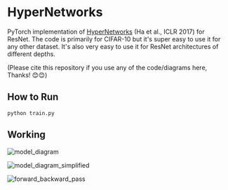 # HyperNetworks
PyTorch implementation of [HyperNetworks](https://arxiv.org/abs/1609.09106) (Ha et al., ICLR 2017) for ResNet. The code is primarily for CIFAR-10 but it's super easy to use it for any other dataset. It's also very easy to use it for ResNet architectures of different depths.

(Please cite this repository if you use any of the code/diagrams here, Thanks! 😊😊)

## How to Run

```commandline
python train.py
```

## Working

![model_diagram](https://raw.githubusercontent.com/g1910/HyperNetworks/master/diagrams/model_diagram.png)

![model_diagram_simplified](https://raw.githubusercontent.com/g1910/HyperNetworks/master/diagrams/model_simplified.png)

![forward_backward_pass](https://raw.githubusercontent.com/g1910/HyperNetworks/master/diagrams/forward_backward_pass.png)
